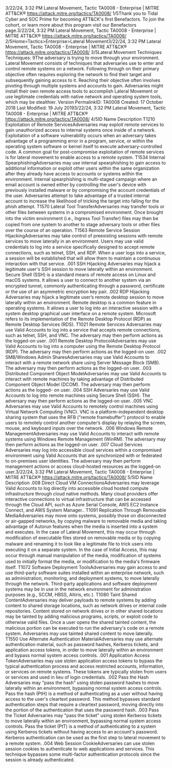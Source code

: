 3/22/24, 3:32 PM Lateral Movement, Tactic TA0008 - Enterprise | MITRE ATT&CK®
https://attack.mitre.org/tactics/TA0008/ 1/5Thank you to Tidal Cyber and SOC Prime for becoming ATT&CK's ﬁrst Benefactors. To join the cohort, or learn more about this program visit our
Benefactors page.3/22/24, 3:32 PM Lateral Movement, Tactic TA0008 - Enterprise | MITRE ATT&CK®
https://attack.mitre.org/tactics/TA0008/ 2/5Home>Tactics>Enterprise>Lateral Movement3/22/24, 3:32 PM Lateral Movement, Tactic TA0008 - Enterprise | MITRE ATT&CK®
https://attack.mitre.org/tactics/TA0008/ 3/5Lateral Movement
Techniques
Techniques: 9The adversary is trying to move through your environment.
Lateral Movement consists of techniques that adversaries use to enter and control remote systems on a network. Following through on their
primary objective often requires exploring the network to ﬁnd their target and subsequently gaining access to it. Reaching their objective
often involves pivoting through multiple systems and accounts to gain. Adversaries might install their own remote access tools to
accomplish Lateral Movement or use legitimate credentials with native network and operating system tools, which may be stealthier.
Version PermalinkID: TA0008
Created: 17 October 2018
Last Modiﬁed: 19 July 20193/22/24, 3:32 PM Lateral Movement, Tactic TA0008 - Enterprise | MITRE ATT&CK®
https://attack.mitre.org/tactics/TA0008/ 4/5ID Name Description
T1210 Exploitation of
Remote ServicesAdversaries may exploit remote services to gain unauthorized access to internal systems once inside
of a network. Exploitation of a software vulnerability occurs when an adversary takes advantage of a
programming error in a program, service, or within the operating system software or kernel itself to
execute adversary-controlled code. A common goal for post-compromise exploitation of remote
services is for lateral movement to enable access to a remote system.
T1534 Internal
SpearphishingAdversaries may use internal spearphishing to gain access to additional information or exploit other
users within the same organization after they already have access to accounts or systems within the
environment. Internal spearphishing is multi-staged campaign where an email account is owned either
by controlling the user's device with previously installed malware or by compromising the account
credentials of the user. Adversaries attempt to take advantage of a trusted internal account to increase
the likelihood of tricking the target into falling for the phish attempt.
T1570 Lateral Tool
TransferAdversaries may transfer tools or other ﬁles between systems in a compromised environment. Once
brought into the victim environment (i.e., Ingress Tool Transfer) ﬁles may then be copied from one
system to another to stage adversary tools or other ﬁles over the course of an operation.
T1563 Remote Service
Session HijackingAdversaries may take control of preexisting sessions with remote services to move laterally in an
environment. Users may use valid credentials to log into a service speciﬁcally designed to accept
remote connections, such as telnet, SSH, and RDP. When a user logs into a service, a session will be
established that will allow them to maintain a continuous interaction with that service.
.001 SSH Hijacking Adversaries may hijack a legitimate user's SSH session to move laterally within an environment.
Secure Shell (SSH) is a standard means of remote access on Linux and macOS systems. It allows a
user to connect to another system via an encrypted tunnel, commonly authenticating through a
password, certiﬁcate or the use of an asymmetric encryption key pair.
.002 RDP Hijacking Adversaries may hijack a legitimate user’s remote desktop session to move laterally within an
environment. Remote desktop is a common feature in operating systems. It allows a user to log into an
interactive session with a system desktop graphical user interface on a remote system. Microsoft
refers to its implementation of the Remote Desktop Protocol (RDP) as Remote Desktop Services (RDS).
T1021 Remote Services Adversaries may use Valid Accounts to log into a service that accepts remote connections, such as
telnet, SSH, and VNC. The adversary may then perform actions as the logged-on user.
.001 Remote Desktop
ProtocolAdversaries may use Valid Accounts to log into a computer using the Remote Desktop Protocol (RDP).
The adversary may then perform actions as the logged-on user.
.002 SMB/Windows
Admin SharesAdversaries may use Valid Accounts to interact with a remote network share using Server Message
Block (SMB). The adversary may then perform actions as the logged-on user.
.003 Distributed
Component
Object ModelAdversaries may use Valid Accounts to interact with remote machines by taking advantage of
Distributed Component Object Model (DCOM). The adversary may then perform actions as the logged-
on user.
.004 SSH Adversaries may use Valid Accounts to log into remote machines using Secure Shell (SSH). The
adversary may then perform actions as the logged-on user.
.005 VNC Adversaries may use Valid Accounts to remotely control machines using Virtual Network Computing
(VNC). VNC is a platform-independent desktop sharing system that uses the RFB ("remote
framebuffer") protocol to enable users to remotely control another computer’s display by relaying the
screen, mouse, and keyboard inputs over the network.
.006 Windows Remote
ManagementAdversaries may use Valid Accounts to interact with remote systems using Windows Remote
Management (WinRM). The adversary may then perform actions as the logged-on user.
.007 Cloud Services Adversaries may log into accessible cloud services within a compromised environment using Valid
Accounts that are synchronized with or federated to on-premises user identities. The adversary may
then perform management actions or access cloud-hosted resources as the logged-on user.3/22/24, 3:32 PM Lateral Movement, Tactic TA0008 - Enterprise | MITRE ATT&CK®
https://attack.mitre.org/tactics/TA0008/ 5/5ID Name Description
.008 Direct Cloud VM
ConnectionsAdversaries may leverage Valid Accounts to log directly into accessible cloud hosted compute
infrastructure through cloud native methods. Many cloud providers offer interactive connections to
virtual infrastructure that can be accessed through the Cloud API, such as Azure Serial Console, AWS
EC2 Instance Connect, and AWS System Manager..
T1091 Replication
Through
Removable MediaAdversaries may move onto systems, possibly those on disconnected or air-gapped networks, by
copying malware to removable media and taking advantage of Autorun features when the media is
inserted into a system and executes. In the case of Lateral Movement, this may occur through
modiﬁcation of executable ﬁles stored on removable media or by copying malware and renaming it to
look like a legitimate ﬁle to trick users into executing it on a separate system. In the case of Initial
Access, this may occur through manual manipulation of the media, modiﬁcation of systems used to
initially format the media, or modiﬁcation to the media's ﬁrmware itself.
T1072 Software
Deployment ToolsAdversaries may gain access to and use third-party software suites installed within an enterprise
network, such as administration, monitoring, and deployment systems, to move laterally through the
network. Third-party applications and software deployment systems may be in use in the network
environment for administration purposes (e.g., SCCM, HBSS, Altiris, etc.).
T1080 Taint Shared
ContentAdversaries may deliver payloads to remote systems by adding content to shared storage locations,
such as network drives or internal code repositories. Content stored on network drives or in other
shared locations may be tainted by adding malicious programs, scripts, or exploit code to otherwise
valid ﬁles. Once a user opens the shared tainted content, the malicious portion can be executed to run
the adversary's code on a remote system. Adversaries may use tainted shared content to move
laterally.
T1550 Use Alternate
Authentication
MaterialAdversaries may use alternate authentication material, such as password hashes, Kerberos tickets,
and application access tokens, in order to move laterally within an environment and bypass normal
system access controls.
.001 Application
Access TokenAdversaries may use stolen application access tokens to bypass the typical authentication process
and access restricted accounts, information, or services on remote systems. These tokens are typically
stolen from users or services and used in lieu of login credentials.
.002 Pass the Hash Adversaries may "pass the hash" using stolen password hashes to move laterally within an
environment, bypassing normal system access controls. Pass the hash (PtH) is a method of
authenticating as a user without having access to the user's cleartext password. This method
bypasses standard authentication steps that require a cleartext password, moving directly into the
portion of the authentication that uses the password hash.
.003 Pass the Ticket Adversaries may "pass the ticket" using stolen Kerberos tickets to move laterally within an
environment, bypassing normal system access controls. Pass the ticket (PtT) is a method of
authenticating to a system using Kerberos tickets without having access to an account's password.
Kerberos authentication can be used as the ﬁrst step to lateral movement to a remote system.
.004 Web Session
CookieAdversaries can use stolen session cookies to authenticate to web applications and services. This
technique bypasses some multi-factor authentication protocols since the session is already
authenticated.